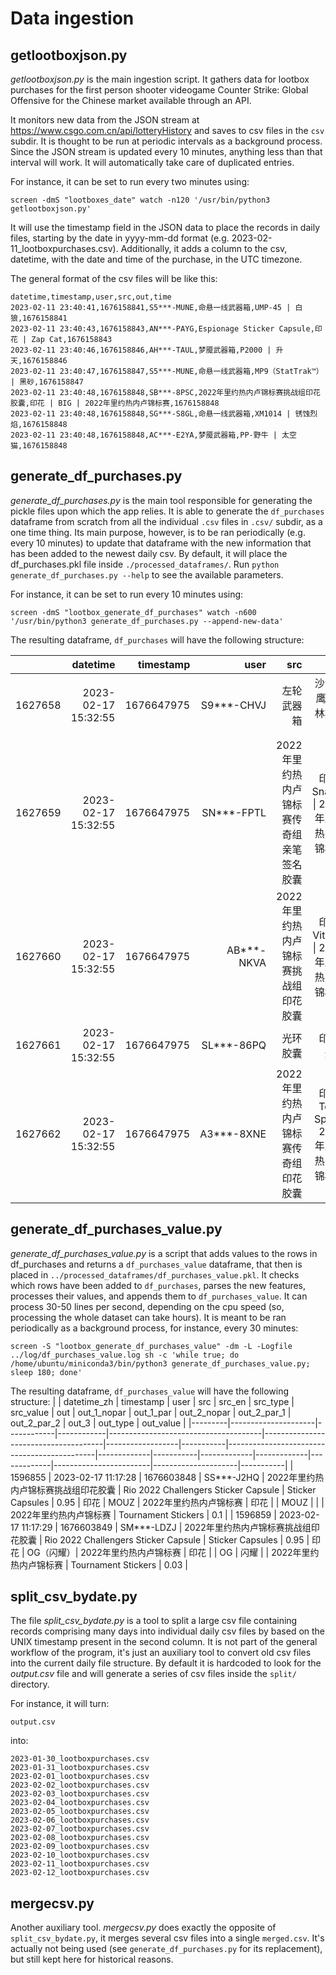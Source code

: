 # Data ingestion

## getlootboxjson.py

*getlootboxjson.py* is the main ingestion script. It gathers data for lootbox purchases for the first person shooter videogame Counter Strike: Global Offensive for the Chinese market available through an API. 

It monitors new data from the JSON stream at https://www.csgo.com.cn/api/lotteryHistory and saves to csv files in the `csv` subdir. It is thought to be run at periodic intervals as a background process. Since the JSON stream is updated every 10 minutes, anything less than that interval will work. It will automatically take care of duplicated entries.

For instance, it can be set to run every two minutes using:

`screen -dmS "lootboxes_date" watch -n120 '/usr/bin/python3 getlootboxjson.py'` 


It will use the timestamp field in the JSON data to place the records in daily files, starting by the date in yyyy-mm-dd format (e.g. 2023-02-11_lootboxpurchases.csv). Additionally, it adds a column to the csv, datetime, with the date and time of the purchase, in the UTC timezone.

The general format of the csv files will be like this:

```
datetime,timestamp,user,src,out,time
2023-02-11 23:40:41,1676158841,S5***-MUNE,命悬一线武器箱,UMP-45 | 白狼,1676158841
2023-02-11 23:40:43,1676158843,AN***-PAYG,Espionage Sticker Capsule,印花 | Zap Cat,1676158843
2023-02-11 23:40:46,1676158846,AH***-TAUL,梦魇武器箱,P2000 | 升天,1676158846
2023-02-11 23:40:47,1676158847,S5***-MUNE,命悬一线武器箱,MP9（StatTrak™） | 黑砂,1676158847
2023-02-11 23:40:48,1676158848,SB***-8PSC,2022年里约热内卢锦标赛挑战组印花胶囊,印花 | BIG | 2022年里约热内卢锦标赛,1676158848
2023-02-11 23:40:48,1676158848,SG***-S8GL,命悬一线武器箱,XM1014 | 锈蚀烈焰,1676158848
2023-02-11 23:40:48,1676158848,AC***-E2YA,梦魇武器箱,PP-野牛 | 太空猫,1676158848
```

## generate_df_purchases.py

*generate_df_purchases.py* is the main tool responsible for generating the pickle files upon which the app relies. It is able to generate the `df_purchases` dataframe from scratch from all the individual `.csv` files in `.csv/` subdir, as a one time thing. Its main purpose, however, is to be ran periodically (e.g. every 10 minutes) to update that dataframe with the new information that has been added to the newest daily csv. By default, it will place the df_purchases.pkl file inside `./processed_dataframes/`. Run `python generate_df_purchases.py --help` to see the available parameters.

For instance, it can be set to run every 10 minutes using:

`screen -dmS "lootbox_generate_df_purchases" watch -n600 '/usr/bin/python3 generate_df_purchases.py --append-new-data'` 

The resulting dataframe, `df_purchases` will have the following structure:

|         |            datetime |  timestamp |       user |                                      src |                                           out |       time |
|--------:|--------------------:|-----------:|-----------:|-----------------------------------------:|----------------------------------------------:|-----------:|
| 1627658 | 2023-02-17 15:32:55 | 1676647975 | S9***-CHVJ |                               左轮武器箱 |                        沙漠之鹰 \| 科林斯遗产 | 1676647975 |
| 1627659 | 2023-02-17 15:32:55 | 1676647975 | SN***-FPTL | 2022年里约热内卢锦标赛传奇组亲笔签名胶囊 |      印花 \| Snappi \| 2022年里约热内卢锦标赛 | 1676647975 |
| 1627660 | 2023-02-17 15:32:55 | 1676647975 | AB***-NKVA |     2022年里约热内卢锦标赛挑战组印花胶囊 |    印花 \| Vitality \| 2022年里约热内卢锦标赛 | 1676647975 |
| 1627661 | 2023-02-17 15:32:55 | 1676647975 | SL***-86PQ |                                 光环胶囊 |                                  印花 \| 烂钱 | 1676647975 |
| 1627662 | 2023-02-17 15:32:55 | 1676647975 | A3***-8XNE |     2022年里约热内卢锦标赛传奇组印花胶囊 | 印花 \| Team Spirit \| 2022年里约热内卢锦标赛 | 1676647975 |

## generate_df_purchases_value.py

*generate_df_purchases_value.py* is a script that adds values to the rows in df_purchases and returns a `df_purchases_value` dataframe, that then is placed in `../processed_dataframes/df_purchases_value.pkl`. It checks which rows have been added to `df_purchases`, parses the new features, processes their values, and appends them to `df_purchases_value`. It can process 30-50 lines per second, depending on the cpu speed (so, processing the whole dataset can take hours). It is meant to be ran periodically as a background process, for instance, every 30 minutes:

`screen -S "lootbox_generate_df_purchases_value" -dm -L -Logfile ../log/df_purchases_value.log sh -c 'while true; do /home/ubuntu/miniconda3/bin/python3 generate_df_purchases_value.py; sleep 180; done'` 

The resulting dataframe, `df_purchases_value` will have the following structure:
|         | datetime_zh         | timestamp  | user       | src                                  | src_en                               | src_type         | src_value | out                                         | out_1_nopar | out_1_par | out_2_nopar | out_2_par_1 | out_2_par_2 | out_3                  | out_type            | out_value |
|---------|---------------------|------------|------------|--------------------------------------|--------------------------------------|------------------|-----------|---------------------------------------------|-------------|-----------|-------------|-------------|-------------|------------------------|---------------------|-----------|
| 1596855 | 2023-02-17 11:17:28 | 1676603848 | SS***-J2HQ | 2022年里约热内卢锦标赛挑战组印花胶囊 | Rio 2022 Challengers Sticker Capsule | Sticker Capsules | 0.95      | 印花 \| MOUZ \| 2022年里约热内卢锦标赛      | 印花        |           | MOUZ        |             |             | 2022年里约热内卢锦标赛 | Tournament Stickers | 0.1       |
| 1596859 | 2023-02-17 11:17:29 | 1676603849 | SM***-LDZJ | 2022年里约热内卢锦标赛挑战组印花胶囊 | Rio 2022 Challengers Sticker Capsule | Sticker Capsules | 0.95      | 印花 \| OG（闪耀）\| 2022年里约热内卢锦标赛 | 印花        |           | OG          | 闪耀        |             | 2022年里约热内卢锦标赛 | Tournament Stickers | 0.03      |



## split_csv_bydate.py

The file *split_csv_bydate.py* is a tool to split a large csv file containing records comprising many days into individual daily csv files by based on the UNIX timestamp present in the second column. It is not part of the general workflow of the program, it's just an auxiliary tool to convert old csv files into the current daily file structure. By default it is hardcoded to look for the *output.csv* file and will generate a series of csv files inside the `split/` directory.

For instance, it will turn:

```output.csv```

into:
 
```
2023-01-30_lootboxpurchases.csv
2023-01-31_lootboxpurchases.csv
2023-02-01_lootboxpurchases.csv
2023-02-02_lootboxpurchases.csv
2023-02-03_lootboxpurchases.csv
2023-02-04_lootboxpurchases.csv
2023-02-05_lootboxpurchases.csv
2023-02-06_lootboxpurchases.csv
2023-02-07_lootboxpurchases.csv
2023-02-08_lootboxpurchases.csv
2023-02-09_lootboxpurchases.csv
2023-02-10_lootboxpurchases.csv
2023-02-11_lootboxpurchases.csv
2023-02-12_lootboxpurchases.csv
```

## mergecsv.py

Another auxiliary tool. *mergecsv.py* does exactly the opposite of `split_csv_bydate.py`, it merges several csv files into a single `merged.csv`.
It's actually not being used (see `generate_df_purchases.py` for its replacement), but still kept here for historical reasons. 
